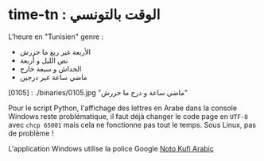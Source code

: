 # time-tn : الوقت بالتونسي
L'heure en "Tunisien" genre :
- الأربعة غير ربع ما حررش
- نص الليل و أربعة
- الحداش و سبعة خارج
- ماضي ساعة غير درجين

[0105] : ./binaries/0105.jpg "ماضي ساعة و درج ما حررش"

Pour le script Python, l'affichage des lettres en Arabe dans la console Windows reste problématique, il faut déjà changer le code page en ``UTF-8`` avec ``chcp 65001`` mais cela ne fonctionne pas tout le temps. Sous Linux, pas de problème !

L'application Windows utilise la police Google [Noto Kufi Arabic](https://noto-website-2.storage.googleapis.com/pkgs/NotoKufiArabic-hinted.zip)
